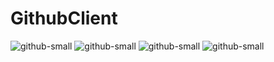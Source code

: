# GithubClient
![github-small](https://sun1-24.userapi.com/SZHr3aA2KdRd4xM71q48anVyqv8fv6NSieXPzw/sFhwB_o8-rY.jpg"1")
![github-small](https://sun1-98.userapi.com/YhAW-TfYUvRSqTpp6szFQYpBbyqtp3_NaVvvoQ/D9Wiff88CzU.jpg"2")
![github-small](https://sun1-29.userapi.com/TJIpdhcvH08mMmrhWuXGs5R63Dqz-IvoX0I0tw/22cMr_Q-wQc.jpg"3")
![github-small](https://sun1-83.userapi.com/OqxPL7B8ZtgGxa7qTtLKzxR3uddSLWC2KQqvBQ/KXaNW-8pAfI.jpg"4")
